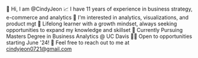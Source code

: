  👋 Hi, I am @CindyJeon 
 📈 I have 11 years of experience in business strategy, e-commerce and analytics 
 👀 I'm interested in analytics, visualizations, and product mgt 
 💞️ Lifelong learner with a growth mindset, always seeking opportunities to expand my knowledge and skillset
 🌱 Currently Pursuing Masters Degree in Business Analytics @ UC Davis 
 👨‍💻 Open to opportunities starting June '24! 
 📧 Feel free to reach out to me at cindyjeon0721@gmail.com
